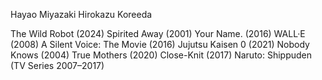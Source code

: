 Hayao Miyazaki
Hirokazu Koreeda

The Wild Robot (2024)
Spirited Away (2001)
Your Name. (2016)
WALL·E (2008)
A Silent Voice: The Movie (2016)
Jujutsu Kaisen 0 (2021)
Nobody Knows (2004)
True Mothers (2020)
Close-Knit (2017)
Naruto: Shippuden (TV Series 2007–2017)
